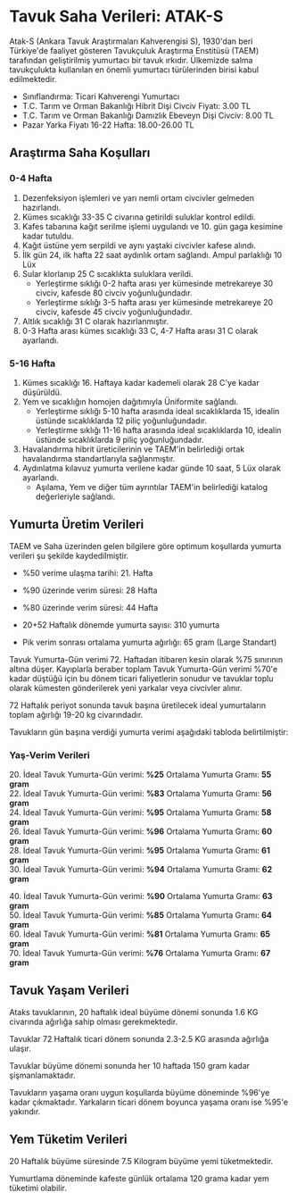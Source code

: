 # Tavuk Saha Verileri: ATAK-S

Atak-S (Ankara Tavuk Araştırmaları Kahverengisi S), 1930'dan beri Türkiye'de faaliyet gösteren Tavukçuluk Araştırma Enstitüsü (TAEM) tarafından geliştirilmiş yumurtacı bir tavuk ırkıdır.
Ülkemizde salma tavukçulukta kullanılan en önemli yumurtacı türülerinden birisi kabul edilmektedir.

- Sınıflandırma: Ticari Kahverengi Yumurtacı
- T.C. Tarım ve Orman Bakanlığı Hibrit Dişi Civciv Fiyatı: 3.00 TL
- T.C. Tarım ve Orman Bakanlığı Damızlık Ebeveyn Dişi Civciv: 8.00 TL
- Pazar Yarka Fiyatı 16-22 Hafta: 18.00-26.00 TL

## Araştırma Saha Koşulları

### 0-4 Hafta

1. Dezenfeksiyon işlemleri ve yarı nemli ortam civcivler gelmeden hazırlandı.
2. Kümes sıcaklığı 33-35 C civarına getirildi suluklar kontrol edildi.
3. Kafes tabanına kağıt serilme işlemi uygulandı ve 10. gün gaga kesimine kadar tutuldu.
4. Kağıt üstüne yem serpildi ve aynı yaştaki civcivler kafese alındı.
5. İlk gün 24, ilk hafta 22 saat aydınlık ortam sağlandı. Ampul parlaklığı 10 Lüx
6. Sular klorlanıp 25 C sıcaklıkta suluklara verildi.
   - Yerleştirme sıklığı 0-2 hafta arası yer kümesinde metrekareye 30 civciv, kafesde 80 civciv yoğunluğundadır.
   - Yerleştirme sıklığı 3-5 hafta arası yer kümesinde metrekareye 20 civciv, kafesde 45 civciv yoğunluğundadır.
7. Altlık sıcaklığı 31 C olarak hazırlanmıştır.
8. 0-3 Hafta arası kümes sıcaklığı 33 C, 4-7 Hafta arası 31 C olarak ayarlandı.

### 5-16 Hafta

1. Kümes sıcaklığı 16. Haftaya kadar kademeli olarak 28 C'ye kadar düşürüldü.
2. Yem ve sıcaklığın homojen dağıtımıyla Üniformite sağlandı.
   - Yerleştirme sıklığı 5-10 hafta arasında ideal sıcaklıklarda 15, idealin üstünde sıcaklıklarda 12 piliç yoğunluğundadır.
   - Yerleştirme sıklığı 11-16 hafta arasında ideal sıcaklıklarda 10, idealin üstünde sıcaklıklarda 9 piliç yoğunluğundadır.
3. Havalandırma hibrit üreticilerinin ve TAEM'in belirlediği ortak havalandırma standartlarıyla sağlanmıştır.
4. Aydınlatma kılavuz yumurta verilene kadar günde 10 saat, 5 Lüx olarak ayarlandı.
   - Aşılama, Yem ve diğer tüm ayrıntılar TAEM'in belirlediği katalog değerleriyle sağlandı.

## Yumurta Üretim Verileri

TAEM ve Saha üzerinden gelen bilgilere göre optimum koşullarda yumurta verileri şu şekilde kaydedilmiştir.

- %50 verime ulaşma tarihi: 21. Hafta
- %90 üzerinde verim süresi: 28 Hafta
- %80 üzerinde verim süresi: 44 Hafta

- 20+52 Haftalık dönemde yumurta sayısı: 310 yumurta
- Pik verim sonrası ortalama yumurta ağırlığı: 65 gram (Large Standart)

Tavuk Yumurta-Gün verimi 72. Haftadan itibaren kesin olarak %75 sınırının altına düşer.
Kayıplarla beraber toplam Tavuk Yumurta-Gün verimi %70'e kadar düştüğü için bu dönem ticari faliyetlerin sonudur ve tavuklar toplu olarak kümesten gönderilerek yeni yarkalar veya civcivler alınır.

72 Haftalık periyot sonunda tavuk başına üretilecek ideal yumurtaların toplam ağırlığı 19-20 kg civarındadır.

Tavukların gün başına verdiği yumurta verimi aşağıdaki tabloda belirtilmiştir:

### Yaş-Verim Verileri

20\. İdeal Tavuk Yumurta-Gün verimi: **%25** Ortalama Yumurta Gramı: **55 gram**  
22. İdeal Tavuk Yumurta-Gün verimi: **%83** Ortalama Yumurta Gramı: **56 gram**  
24. İdeal Tavuk Yumurta-Gün verimi: **%95** Ortalama Yumurta Gramı: **58 gram**  
26. İdeal Tavuk Yumurta-Gün verimi: **%96** Ortalama Yumurta Gramı: **60 gram**  
28. İdeal Tavuk Yumurta-Gün verimi: **%95** Ortalama Yumurta Gramı: **61 gram**  
30. İdeal Tavuk Yumurta-Gün verimi: **%94** Ortalama Yumurta Gramı: **62 gram**  

40\. İdeal Tavuk Yumurta-Gün verimi: **%90** Ortalama Yumurta Gramı: **63 gram**  
50. İdeal Tavuk Yumurta-Gün verimi: **%85** Ortalama Yumurta Gramı: **64 gram**  
60. İdeal Tavuk Yumurta-Gün verimi: **%81** Ortalama Yumurta Gramı: **65 gram**  
70. İdeal Tavuk Yumurta-Gün verimi: **%76** Ortalama Yumurta Gramı: **67 gram**  

## Tavuk Yaşam Verileri

Ataks tavuklarının, 20 haftalık ideal büyüme dönemi sonunda 1.6 KG civarında ağırlığa sahip olması gerekmektedir.

Tavuklar 72 Haftalık ticari dönem sonunda 2.3-2.5 KG arasında ağırlığa ulaşır.

Tavuklar büyüme dönemi sonunda her 10 haftada 150 gram kadar şişmanlamaktadır.

Tavukların yaşama oranı uygun koşullarda büyüme döneminde %96'ye kadar çıkmaktadır.
Yarkaların ticari dönem boyunca yaşama oranı ise %95'e yakındır.

## Yem Tüketim Verileri

20 Haftalık büyüme süresinde 7.5 Kilogram büyüme yemi tüketmektedir.

Yumurtlama döneminde kafeste günlük ortalama 120 grama kadar yem tüketimi olabilir.